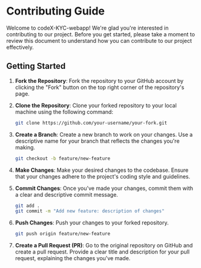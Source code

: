 # Contributing Guide

Welcome to codeX-KYC-webapp! We're glad you're interested in contributing to our project. Before you get started, please take a moment to review this document to understand how you can contribute to our project effectively.

## Getting Started

1. **Fork the Repository**: Fork the repository to your GitHub account by clicking the "Fork" button on the top right corner of the repository's page.

2. **Clone the Repository**: Clone your forked repository to your local machine using the following command:
    ```bash
    git clone https://github.com/your-username/your-fork.git
    ```

3. **Create a Branch**: Create a new branch to work on your changes. Use a descriptive name for your branch that reflects the changes you're making.
    ```bash
    git checkout -b feature/new-feature
    ```

4. **Make Changes**: Make your desired changes to the codebase. Ensure that your changes adhere to the project's coding style and guidelines.

5. **Commit Changes**: Once you've made your changes, commit them with a clear and descriptive commit message.
    ```bash
    git add .
    git commit -m "Add new feature: description of changes"
    ```

6. **Push Changes**: Push your changes to your forked repository.
    ```bash
    git push origin feature/new-feature
    ```

7. **Create a Pull Request (PR)**: Go to the original repository on GitHub and create a pull request. Provide a clear title and description for your pull request, explaining the changes you've made.
